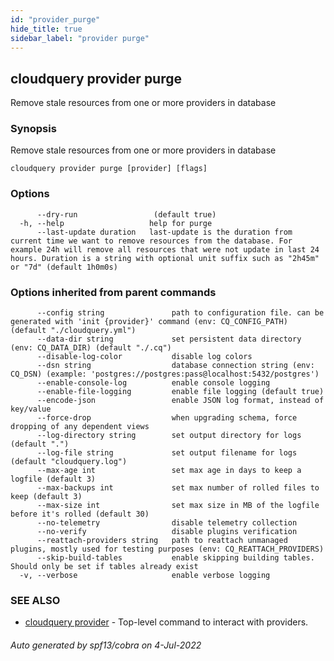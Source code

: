 ```yaml
---
id: "provider_purge"
hide_title: true
sidebar_label: "provider purge"
---
```

## cloudquery provider purge

Remove stale resources from one or more providers in database

### Synopsis

Remove stale resources from one or more providers in database

```
cloudquery provider purge [provider] [flags]
```

### Options

```
      --dry-run                 (default true)
  -h, --help                   help for purge
      --last-update duration   last-update is the duration from current time we want to remove resources from the database. For example 24h will remove all resources that were not update in last 24 hours. Duration is a string with optional unit suffix such as "2h45m" or "7d" (default 1h0m0s)
```

### Options inherited from parent commands

```
      --config string               path to configuration file. can be generated with 'init {provider}' command (env: CQ_CONFIG_PATH) (default "./cloudquery.yml")
      --data-dir string             set persistent data directory (env: CQ_DATA_DIR) (default "./.cq")
      --disable-log-color           disable log colors
      --dsn string                  database connection string (env: CQ_DSN) (example: 'postgres://postgres:pass@localhost:5432/postgres')
      --enable-console-log          enable console logging
      --enable-file-logging         enable file logging (default true)
      --encode-json                 enable JSON log format, instead of key/value
      --force-drop                  when upgrading schema, force dropping of any dependent views
      --log-directory string        set output directory for logs (default ".")
      --log-file string             set output filename for logs (default "cloudquery.log")
      --max-age int                 set max age in days to keep a logfile (default 3)
      --max-backups int             set max number of rolled files to keep (default 3)
      --max-size int                set max size in MB of the logfile before it's rolled (default 30)
      --no-telemetry                disable telemetry collection
      --no-verify                   disable plugins verification
      --reattach-providers string   path to reattach unmanaged plugins, mostly used for testing purposes (env: CQ_REATTACH_PROVIDERS)
      --skip-build-tables           enable skipping building tables. Should only be set if tables already exist
  -v, --verbose                     enable verbose logging
```

### SEE ALSO

* [cloudquery provider](cloudquery_provider.md)	 - Top-level command to interact with providers.

###### Auto generated by spf13/cobra on 4-Jul-2022
